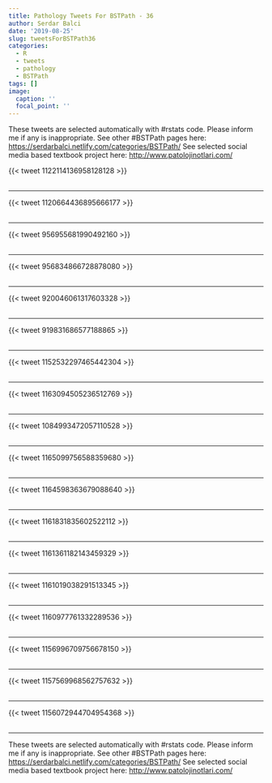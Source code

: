 ```yaml
---
title: Pathology Tweets For BSTPath - 36
author: Serdar Balci
date: '2019-08-25'
slug: tweetsForBSTPath36
categories:
  - R
  - tweets
  - pathology
  - BSTPath
tags: []
image:
  caption: ''
  focal_point: ''
---
```



These tweets are selected automatically with #rstats code. Please inform me if any is inappropriate.
See other #BSTPath pages here: https://serdarbalci.netlify.com/categories/BSTPath/ 
See selected social media based textbook project here: http://www.patolojinotlari.com/

{{< tweet 1122114136958128128 >}}
<br>
<br>
<hr>
{{< tweet 1120664436895666177 >}}
<br>
<br>
<hr>
{{< tweet 956955681990492160 >}}
<br>
<br>
<hr>
{{< tweet 956834866728878080 >}}
<br>
<br>
<hr>
{{< tweet 920046061317603328 >}}
<br>
<br>
<hr>
{{< tweet 919831686577188865 >}}
<br>
<br>
<hr>
{{< tweet 1152532297465442304 >}}
<br>
<br>
<hr>
{{< tweet 1163094505236512769 >}}
<br>
<br>
<hr>
{{< tweet 1084993472057110528 >}}
<br>
<br>
<hr>
{{< tweet 1165099756588359680 >}}
<br>
<br>
<hr>
{{< tweet 1164598363679088640 >}}
<br>
<br>
<hr>
{{< tweet 1161831835602522112 >}}
<br>
<br>
<hr>
{{< tweet 1161361182143459329 >}}
<br>
<br>
<hr>
{{< tweet 1161019038291513345 >}}
<br>
<br>
<hr>
{{< tweet 1160977761332289536 >}}
<br>
<br>
<hr>
{{< tweet 1156996709756678150 >}}
<br>
<br>
<hr>
{{< tweet 1157569968562757632 >}}
<br>
<br>
<hr>
{{< tweet 1156072944704954368 >}}
<br>
<br>
<hr>


These tweets are selected automatically with #rstats code. Please inform me if any is inappropriate.
See other #BSTPath pages here: https://serdarbalci.netlify.com/categories/BSTPath/ 
See selected social media based textbook project here: http://www.patolojinotlari.com/
